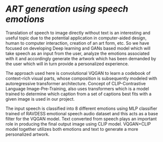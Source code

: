 # *ART generation using speech emotions*
Translation of speech to image directly without text is an interesting and useful topic due to the potential application in computer-aided design, human to computer interaction, creation of an art form, etc. So we have focused on developing Deep learning and GANs based model which will take speech as an input from the user, analyze the emotions associated with it and accordingly generate the artwork which has been demanded by the user which will in turn provide a personalized experience. 

The approach used here is convolutional VQGAN to learn a codebook of context-rich visual parts, whose composition is subsequently modeled with autoregressive transformer architecture. Concept of CLIP-Contrastive Language Image-Pre-Training, also uses transformers which is a model trained to determine which caption from a set of captions best fits with a given image is used in our project. 

The input speech is classified into 8 different emotions using MLP classifier trained of RAVDESS emotional speech audio dataset and this acts as a base filter for the VQGAN model. Text converted from speech plays an important role in producing the final output image using CLIP model. VQGAN+CLIP model together utilizes both emotions and text to generate a more personalized artwork.

